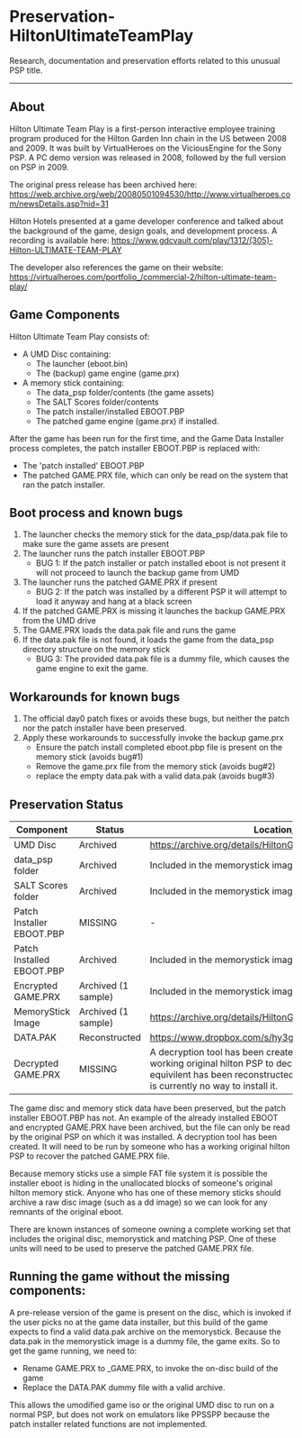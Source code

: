 # Preservation-HiltonUltimateTeamPlay
Research, documentation and preservation efforts related to this unusual PSP title.

------
## About
Hilton Ultimate Team Play is a first-person interactive employee training program produced for the Hilton Garden Inn chain in the US between 2008 and 2009.  It was built by VirtualHeroes on the ViciousEngine for the Sony PSP.  A PC demo version was released in 2008, followed by the full version on PSP in 2009. 

The original press release has been archived here:
https://web.archive.org/web/20080501094530/http://www.virtualheroes.com/newsDetails.asp?nid=31

Hilton Hotels presented at a game developer conference and talked about the background of the game, design goals, and development process. A recording is available here:
https://www.gdcvault.com/play/1312/(305)-Hilton-ULTIMATE-TEAM-PLAY

The developer also references the game on their website:
https://virtualheroes.com/portfolio_/commercial-2/hilton-ultimate-team-play/

## Game Components
Hilton Ultimate Team Play consists of:
  - A UMD Disc containing:
    - The launcher (eboot.bin)
    - The (backup) game engine (game.prx)
  - A memory stick containing:
    - The data_psp folder/contents (the game assets)
    - The SALT Scores folder/contents
    - The patch installer/installed EBOOT.PBP
    - The patched game engine (game.prx) if installed.

After the game has been run for the first time, and the Game Data Installer process completes, the patch installer EBOOT.PBP is replaced with:
  - The 'patch installed' EBOOT.PBP
  - The patched GAME.PRX file, which can only be read on the system that ran the patch installer.

## Boot process and known bugs
  1. The launcher checks the memory stick for the data_psp/data.pak file to make sure the game assets are present
  2. The launcher runs the patch installer EBOOT.PBP
     * BUG 1: If the patch installer or patch installed eboot is not present it will not proceed to launch the backup game from UMD
  3. The launcher runs the patched GAME.PRX if present
     * BUG 2: If the patch was installed by a different PSP it will attempt to load it anyway and hang at a black screen
  4. If the patched GAME.PRX is missing it launches the backup GAME.PRX from the UMD drive
  5. The GAME.PRX loads the data.pak file and runs the game
  6. If the data.pak file is not found, it loads the game from the data_psp directory structure on the memory stick
     * BUG 3: The provided data.pak file is a dummy file, which causes the game engine to exit the game.
    
## Workarounds for known bugs
  1. The official day0 patch fixes or avoids these bugs, but neither the patch nor the patch installer have been preserved.
  2. Apply these workarounds to successfully invoke the backup game.prx
     * Ensure the patch install completed eboot.pbp file is present on the memory stick (avoids bug#1)
     * Remove the game.prx file from the memory stick (avoids bug#2)
     * replace the empty data.pak with a valid data.pak (avoids bug#3)

## Preservation Status
|Component|Status|Location/Notes|
|---------|------|--------|
|UMD Disc       |Archived|https://archive.org/details/HiltonGardenInnUltimateTeamPlayUSA|
|data_psp folder|Archived|Included in the memorystick image on archive.org|
|SALT Scores folder|Archived|Included in the memorystick image on archive.org|
|Patch Installer EBOOT.PBP|MISSING|-|
|Patch Installed EBOOT.PBP|Archived|Included in the memorystick image on archive.org|
|Encrypted GAME.PRX|Archived (1 sample)|Included in the memorystick image on archive.org|
|MemoryStick Image|Archived (1 sample)|https://archive.org/details/HiltonGardenInnUltimateTeamPlayUSA|
|DATA.PAK|Reconstructed| https://www.dropbox.com/s/hy3gz4sxdjmtaeu/data.pak?dl=1 |
|Decrypted GAME.PRX|MISSING|A decryption tool has been created, but it must be run on a working original hilton PSP to decrypt the .PRX.  A functional equivilent has been reconstructed that patches bug #3 but there is currently no way to install it.|


The game disc and memory stick data have been preserved, but the patch installer EBOOT.PBP has not.  An example of the already installed EBOOT and encrypted GAME.PRX have been archived, but the file can only be read by the original PSP on which it was installed.  A decryption tool has been created. It will need to be run by someone who has a working original hilton PSP to recover the patched GAME.PRX file.

Because memory sticks use a simple FAT file system it is possible the installer eboot is hiding in the unallocated blocks of someone's original hilton memory stick.  Anyone who has one of these memory sticks should archive a raw disc image (such as a dd image) so we can look for any remnants of the original eboot.

There are known instances of someone owning a complete working set that includes the original disc, memorystick and matching PSP.  One of these units will need to be used to preserve the patched GAME.PRX file.

## Running the game without the missing components:
A pre-release version of the game is present on the disc, which is invoked if the user picks no at the game data installer, but this build of the game expects to find a valid data.pak archive on the memorystick.  Because the data.pak in the memorystick image is a dummy file, the game exits.  So to get the game running, we need to:
  - Rename GAME.PRX to _GAME.PRX, to invoke the on-disc build of the game
  - Replace the DATA.PAK dummy file with a valid archive.

This allows the umodified game iso or the original UMD disc to run on a normal PSP, but does not work on emulators like PPSSPP because the patch installer related functions are not implemented.  
